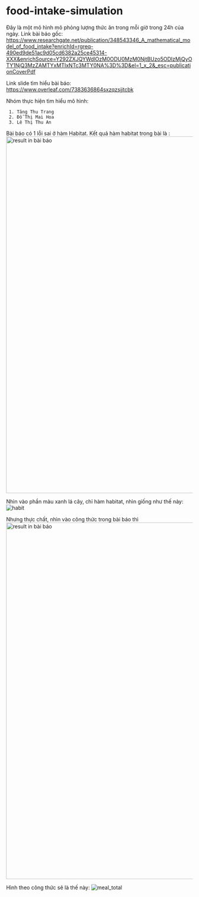 # food-intake-simulation
Đây là một mô hình mô phỏng lượng thức ăn trong mỗi giờ trong 24h của ngày.
Link bài báo gốc: https://www.researchgate.net/publication/348543346_A_mathematical_model_of_food_intake?enrichId=rgreq-490ed9de51ac9d05cd6382a25ce45314-XXX&enrichSource=Y292ZXJQYWdlOzM0ODU0MzM0NjtBUzo5ODIzMjQyOTY1NjQ3MzZAMTYxMTIxNTc3MTY0NA%3D%3D&el=1_x_2&_esc=publicationCoverPdf

Link slide tìm hiểu bài báo:
https://www.overleaf.com/7383636864sxzqzsjjtcbk

Nhóm thực hiện tìm hiểu mô hình: 

     1. Tăng Thu Trang
     2. Đỗ Thị Mai Hoa
     3. Lê Thị Thu An
     
Bài báo có 1 lỗi sai ở hàm Habitat. 
Kết quả hàm habitat trong bài là :
<img width="960" alt="result in bài báo" src="https://user-images.githubusercontent.com/29473579/165785493-b166b49b-11db-4df7-b1cb-3dd6bac755f3.png">

Nhìn vào phần màu xanh lá cây, chỉ hàm habitat, nhìn giống như thế này:
![habit](https://user-images.githubusercontent.com/29473579/165785701-d5fcc9fd-31b4-4012-a887-f9cce915df7e.png)

Nhưng thực chất, nhìn vào công thức trong bài báo thì <img width="960" alt="result in bài báo" src="https://user-images.githubusercontent.com/29473579/165786072-28e7884b-184c-4466-b835-1a72c0458d8e.png">

Hình theo công thức sẽ là thế này: ![meal_total](https://user-images.githubusercontent.com/29473579/165786187-f320c643-7e13-4e1a-a650-785dd03a9010.png)

